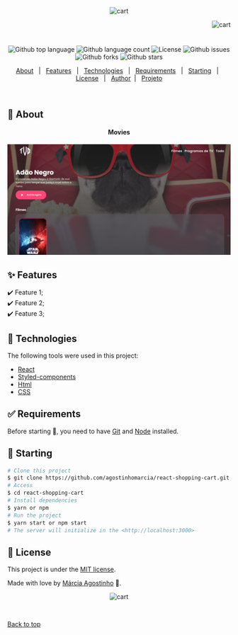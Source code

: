 <p align="center">
   <img src="https://media.giphy.com/media/Xfmqj2aWB9d4VAWXFs/giphy.gif" alt="cart" width="280"/>
</p>

<p align="right">
   <img src="https://media.giphy.com/media/C8GzyTpmnYmuWIsZ03/giphy.gif" alt="cart" width="130"/>
</p>




<h1 align="center"></h1>

<p align="center">
  <img alt="Github top language" src="https://img.shields.io/github/languages/top/agostinhomarcia/react-shopping-cart?color=fa4776">

  <img alt="Github language count" src="https://img.shields.io/github/languages/count/agostinhomarcia/react-shopping-cart?color=fa4776">

 

  <img alt="License" src="https://img.shields.io/github/license/agostinhomarcia/react-shopping-cart?color=fa4776">

   <img alt="Github issues" src="https://img.shields.io/github/issues/agostinhomarcia/react-shopping-cart?color=fa4776" /> 

   <img alt="Github forks" src="https://img.shields.io/github/forks/agostinhomarcia/react-shopping-cart?color=fa4776" /> 

   <img alt="Github stars" src="https://img.shields.io/github/stars/agostinhomarcia/react-shopping-cart?color=fa4776" /> 
</p>


<p align="center">
  <a href="#dart-about">About</a> &#xa0; | &#xa0; 
  <a href="#sparkles-features">Features</a> &#xa0; | &#xa0;
  <a href="#rocket-technologies">Technologies</a> &#xa0; | &#xa0;
  <a href="#white_check_mark-requirements">Requirements</a> &#xa0; | &#xa0;
  <a href="#checkered_flag-starting">Starting</a> &#xa0; | &#xa0;
  <a href="#memo-license">License</a> &#xa0; | &#xa0;
  <a href="https://github.com/agostinhomarcia" target="_blank">Author</a>&#xa0; | &#xa0
  <a href="https://serene-bublanina-f2cd1c.netlify.app/" target="_blank" rel="noopener noreferrer">Projeto</a>
</p>

<br>

## :dart: About ##


<h4 align="center"> Movies</h4>

<p align="center">
   <img src="src/assets/movies.png" alt="cart" width="690"/>
</p>


## :sparkles: Features ##

:heavy_check_mark: Feature 1;\
:heavy_check_mark: Feature 2;\
:heavy_check_mark: Feature 3;

## :rocket: Technologies ##

The following tools were used in this project:

- [React](https://pt-br.reactjs.org/)
- [Styled-components](https://styled-components.com/docs/) 
- [Html](https://developer.mozilla.org/pt-BR/docs/Web/HTML/Element/html/)  
- [CSS](https://developer.mozilla.org/pt-BR/docs/Web/CSS)  


## :white_check_mark: Requirements ##

Before starting :checkered_flag:, you need to have [Git](https://git-scm.com) and [Node](https://nodejs.org/en/) installed.

## :checkered_flag: Starting ##


```bash
# Clone this project
$ git clone https://github.com/agostinhomarcia/react-shopping-cart.git
# Access
$ cd react-shopping-cart
# Install dependencies
$ yarn or npm 
# Run the project
$ yarn start or npm start 
# The server will initialize in the <http://localhost:3000>
```


## :memo: License ##


This project is under the [MIT license](./License).

Made with love by [Márcia Agostinho](https://github.com/agostinhomarcia) 🚀.




<p align="center">
   <img src="https://media.giphy.com/media/ra7BNeGEUcB4Y2eXY7/giphy.gif" alt="cart" width="250"/>
</p>

&#xa0;

<a href="#top">Back to top </a>